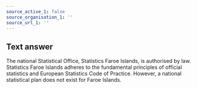 ```yaml
---
source_active_1: false
source_organisation_1: ''
source_url_1: ''
---
```

## Text answer  
The national Statistical Office, Statistics Faroe Islands, is authorised by law.  
Statistics Faroe Islands adheres to the fundamental principles of official statistics and European Statistics Code of Practice. However, a national statistical plan does not exist for Faroe Islands.
